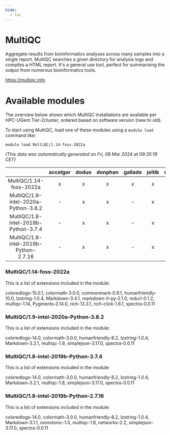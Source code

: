 ```yaml
---
hide:
  - toc
---
```


MultiQC
=======


Aggregate results from bioinformatics analyses across many samples into a single  report. MultiQC searches a given directory for analysis logs and compiles a HTML report. It's a general use tool, perfect for summarising the output from numerous bioinformatics tools.

https://multiqc.info
# Available modules


The overview below shows which MultiQC installations are available per HPC-UGent Tier-2cluster, ordered based on software version (new to old).

To start using MultiQC, load one of these modules using a `module load` command like:

```shell
module load MultiQC/1.14-foss-2022a
```

*(This data was automatically generated on Fri, 08 Mar 2024 at 09:35:19 CET)*  

| |accelgor|doduo|donphan|gallade|joltik|skitty|
| :---: | :---: | :---: | :---: | :---: | :---: | :---: |
|MultiQC/1.14-foss-2022a|x|x|x|x|x|x|
|MultiQC/1.9-intel-2020a-Python-3.8.2|-|x|x|-|x|x|
|MultiQC/1.8-intel-2019b-Python-3.7.4|-|x|x|-|x|x|
|MultiQC/1.8-intel-2019b-Python-2.7.16|-|x|x|-|x|x|


### MultiQC/1.14-foss-2022a

This is a list of extensions included in the module:

coloredlogs-15.0.1, colormath-3.0.0, commonmark-0.9.1, humanfriendly-10.0, lzstring-1.0.4, Markdown-3.4.1, markdown-it-py-2.1.0, mdurl-0.1.2, multiqc-1.14, Pygments-2.14.0, rich-13.3.1, rich-click-1.6.1, spectra-0.0.11

### MultiQC/1.9-intel-2020a-Python-3.8.2

This is a list of extensions included in the module:

coloredlogs-14.0, colormath-3.0.0, humanfriendly-8.2, lzstring-1.0.4, Markdown-3.2.1, multiqc-1.9, simplejson-3.17.0, spectra-0.0.11

### MultiQC/1.8-intel-2019b-Python-3.7.4

This is a list of extensions included in the module:

coloredlogs-14.0, colormath-3.0.0, humanfriendly-8.2, lzstring-1.0.4, Markdown-3.2.1, multiqc-1.8, simplejson-3.17.0, spectra-0.0.11

### MultiQC/1.8-intel-2019b-Python-2.7.16

This is a list of extensions included in the module:

coloredlogs-14.0, colormath-3.0.0, humanfriendly-8.2, lzstring-1.0.4, Markdown-3.1.1, monotonic-1.5, multiqc-1.8, networkx-2.2, simplejson-3.17.0, spectra-0.0.11